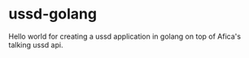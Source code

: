 # ussd-golang
 Hello world for creating a ussd application in golang on top of Afica's talking ussd api.
